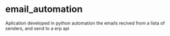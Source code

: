 # email_automation
Aplication developed in python automation the emails recived from a lista of senders, and send to a erp api
